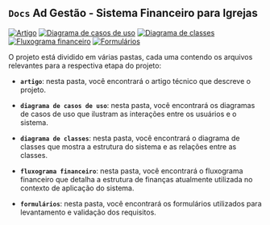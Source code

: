 ## `Docs` Ad Gestão - Sistema Financeiro para Igrejas

[![Artigo](https://img.shields.io/badge/Artigo-darkgreen?style=for-the-badge&logo=book&logoColor=white)](./artigo)
[![Diagrama de casos de uso](https://img.shields.io/badge/Diagrama%20de%20casos%20de%20uso-darkgreen?style=for-the-badge&logo=clipboard-list&logoColor=white)](./diagrama-de-casos-de-uso)
[![Diagrama de classes](https://img.shields.io/badge/Diagrama%20de%20classes-darkgreen?style=for-the-badge&logo=project-diagram&logoColor=white)](./diagrama-de-classes)
[![Fluxograma financeiro](https://img.shields.io/badge/Fluxograma%20financeiro-darkgreen?style=for-the-badge&logo=cash-register&logoColor=white)](./fluxograma-financeiro)
[![Formulários](https://img.shields.io/badge/Formulários-darkgreen?style=for-the-badge&logo=file-alt&logoColor=white)](./formularios)

O projeto está dividido em várias pastas, cada uma contendo os arquivos relevantes para a respectiva etapa do projeto:

* **`artigo`**: nesta pasta, você encontrará o artigo técnico que descreve o projeto.

* **`diagrama de casos de uso`**: nesta pasta, você encontrará os diagramas de casos de uso que ilustram as interações entre os usuários e o sistema.

* **`diagrama de classes`**: nesta pasta, você encontrará o diagrama de classes que mostra a estrutura do sistema e as relações entre as classes.

* **`fluxograma financeiro`**: nesta pasta, você encontrará o fluxograma financeiro que detalha a estrutura de finanças atualmente utilizada no contexto de aplicação do sistema.

* **`formulários`**: nesta pasta, você encontrará os formulários utilizados para levantamento e validação dos requisitos.
